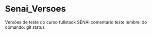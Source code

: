 # Senai_Versoes
Versões de teste do curso fullstack SENAI
comentario teste
lembrei do comando: git status